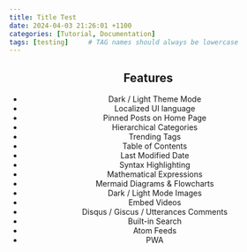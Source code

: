 ```yaml
---
title: Title Test
date: 2024-04-03 21:26:01 +1100
categories: [Tutorial, Documentation]
tags: [testing]     # TAG names should always be lowercase
---
```


<div align="center">

## Features

- Dark / Light Theme Mode  
- Localized UI language  
- Pinned Posts on Home Page  
- Hierarchical Categories  
- Trending Tags  
- Table of Contents  
- Last Modified Date  
- Syntax Highlighting  
- Mathematical Expressions  
- Mermaid Diagrams & Flowcharts  
- Dark / Light Mode Images  
- Embed Videos  
- Disqus / Giscus / Utterances Comments  
- Built-in Search  
- Atom Feeds  
- PWA  

</div>

